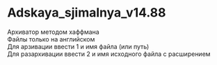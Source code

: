# Adskaya_sjimalnya_v14.88
Архиватор методом хаффмана  
Файлы только на английском  
Для арзивации ввести 1 и имя файла (или путь)  
Для разархивации ввести 2 и имя исходного файла с расширением
